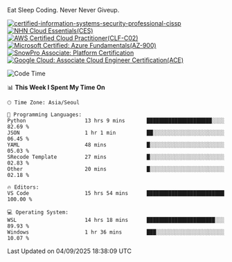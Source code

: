 Eat Sleep Coding.
Never Never Giveup.

[![certified-information-systems-security-professional-cissp](https://github.com/user-attachments/assets/d259884f-7f9a-4d80-a663-6968ead7464a)](https://www.credly.com/badges/f394a010-85a0-450b-9136-8043af01d71c/public_url)
[![NHN Cloud Essentials(CES)](https://github.com/user-attachments/assets/f405dcae-c923-424d-927f-e993bac10fa9)](https://www.nhncloud.com/kr/edu/certification/search)
[![AWS Certified Cloud Practitioner(CLF-C02)](https://github.com/user-attachments/assets/5199a6f5-42d5-4e70-b493-16c3fd42e691)](https://www.credly.com/badges/235e2b66-a782-4a21-ac77-ac4e42037113)
[![Microsoft Certified: Azure Fundamentals(AZ-900)](https://github.com/user-attachments/assets/7eb23f86-6311-42f9-83ab-166a25656710)](https://learn.microsoft.com/en-us/users/tiaz0128/credentials/ca6706271c8233ef)
[![SnowPro Associate: Platform Certification](https://github.com/user-attachments/assets/6b0ae8e7-175e-4b7d-917f-b7b2c6d67ef5)](https://achieve.snowflake.com/f4439c87-fed8-4ba2-a93c-291bdd46e434)
[![Google Cloud: Associate Cloud Engineer Certification(ACE)](https://github.com/user-attachments/assets/cfd997df-d382-484c-8760-6fa93a7d1d1f)](https://www.credly.com/earner/earned/share/1a52c593-93e4-470f-93ed-53d57051b28e)

<!--START_SECTION:waka-->

![Code Time](http://img.shields.io/badge/Code%20Time-4%2C372%20hrs%2010%20mins-blue)

📊 **This Week I Spent My Time On** 

```text
🕑︎ Time Zone: Asia/Seoul

💬 Programming Languages: 
Python                   13 hrs 9 mins       █████████████████████░░░░   82.69 % 
JSON                     1 hr 1 min          ██░░░░░░░░░░░░░░░░░░░░░░░   06.45 % 
YAML                     48 mins             █░░░░░░░░░░░░░░░░░░░░░░░░   05.03 % 
SRecode Template         27 mins             █░░░░░░░░░░░░░░░░░░░░░░░░   02.83 % 
Other                    20 mins             █░░░░░░░░░░░░░░░░░░░░░░░░   02.18 % 

🔥 Editors: 
VS Code                  15 hrs 54 mins      █████████████████████████   100.00 % 

💻 Operating System: 
WSL                      14 hrs 18 mins      ██████████████████████░░░   89.93 % 
Windows                  1 hr 36 mins        ███░░░░░░░░░░░░░░░░░░░░░░   10.07 % 
```


 Last Updated on 04/09/2025 18:38:09 UTC
<!--END_SECTION:waka-->
